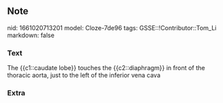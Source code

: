## Note
nid: 1661020713201
model: Cloze-7de96
tags: GSSE::!Contributor::Tom_Li
markdown: false

### Text
<div>
  The {{c1::caudate lobe}} touches the {{c2::diaphragm}} in front
  of the thoracic aorta, just to the left of the inferior vena cava
</div>

### Extra

